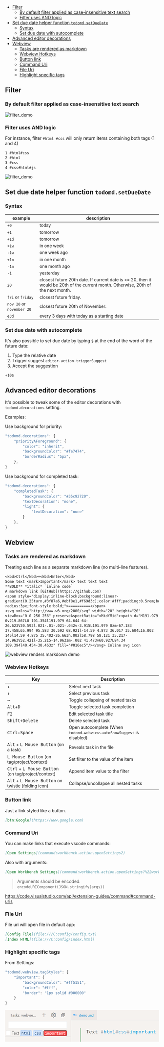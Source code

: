 <!-- TOC -->

- [Filter](#filter)
    - [By default filter applied as case-insensitive text search](#by-default-filter-applied-as-case-insensitive-text-search)
    - [Filter uses AND logic](#filter-uses-and-logic)
- [Set due date helper function `todomd.setDueDate`](#set-due-date-helper-function-todomdsetduedate)
    - [Syntax](#syntax)
    - [Set due date with autocomplete](#set-due-date-with-autocomplete)
- [Advanced editor decorations](#advanced-editor-decorations)
- [Webview](#webview)
    - [Tasks are rendered as markdown](#tasks-are-rendered-as-markdown)
    - [Webview Hotkeys](#webview-hotkeys)
    - [Button link](#button-link)
    - [Command Uri](#command-uri)
    - [File Uri](#file-uri)
    - [Highlight specific tags](#highlight-specific-tags)

<!-- /TOC -->

## Filter

### By default filter applied as case-insensitive text search

![filter_demo](https://raw.githubusercontent.com/usernamehw/vscode-todo-md/master/docs/img/filter.png)

### Filter uses AND logic

For instance, filter `#html #css` will only return items containing both tags (1 and 4)

```
1 #html#css
2 #html
3 #css
4 #css#html#js
```

![filter_demo](https://raw.githubusercontent.com/usernamehw/vscode-todo-md/master/docs/img/filter_and_logic.png)

## Set due date helper function `todomd.setDueDate`

### Syntax

example | description
--- | ---
`+0`|today
`+1`|tomorrow
`+1d`|tomorrow
`+1w`|in one week
`-1w`|one week ago
`+1m`|in one month
`-1m`|one month ago
`-1`|yesterday
`20`|closest future 20th date. If current date is <= 20, then it would be 20th of the current month. Otherwise, 20th of the next month.
`fri` or `friday`|closest future friday.
`nov 20` or `november 20`|closest future 20th of November.
`e3d`|every 3 days with today as a starting date

### Set due date with autocomplete

It's also possible to set due date by typing `$` at the end of the word of the future date:

1. Type the relative date
1. Trigger suggest `editor.action.triggerSuggest`
1. Accept the suggestion

```
+10$
```

## Advanced editor decorations

It's possible to tweak some of the editor decorations with `todomd.decorations` setting.

Examples:

Use background for priority:

```js
"todomd.decorations": {
	"priorityAForeground": {
		"color": "inherit",
		"backgroundColor": "#fe7474",
		"borderRadius": "5px",
	},
}
```

Use background for completed task:

```js
"todomd.decorations": {
	"completedTask": {
		"backgroundColor": "#35c92720",
		"textDecoration": "none",
		"light": {
			"textDecoration": "none"
		}
	},
}
```

## Webview

### Tasks are rendered as markdown

Treating each line as a separate markdown line (no multi-line features).

```
<kbd>Ctrl</kbd>+<kbd>Enter</kbd>
Some text <mark>Important</mark> text text text
**BOLD** *italic* `inline code`
A markdown link [GitHub](https://github.com)
<span style="display:inline-block;background:linear-gradient(0.25turn,#3f87a6,#ebf8e1,#f69d3c);color:#fff;padding:0.5rem;border-radius:3px;font-style:bold;">==========</span>
<svg xmlns="http://www.w3.org/2000/svg" width="20" height="20" viewBox="0 0 256 256" preserveAspectRatio="xMidYMid"><path d="M191.979 0v219.867L0 191.354l191.979 64.644 64-26.623V30.592l.021-.01-.021-.042v-3.915L191.979 0zm-67.183 37.458L65.994 95.583 30.592 68.921l-14.59 4.873 36.017 35.604L16.002 145l14.59 4.875 35.402-26.663h.002l58.798 58.121 35.217-14.963V52.421l-35.215-14.963zm-.002 41.473v60.927L84.34 109.394l40.454-30.463z" fill="#016ec5"/></svg> Inline svg icon
```

![webview renders markdown demo](https://raw.githubusercontent.com/usernamehw/vscode-todo-md/master/docs/img/webview_markdown_enabled.png)

### Webview Hotkeys

Key | Description
--- | ---
<kbd>↓</kbd>|Select next task
<kbd>↑</kbd>|Select previous task
<kbd>→</kbd>|Toggle collapsing of nested tasks
<kbd>Alt</kbd>+<kbd>D</kbd>|Toggle selected task completion
<kbd>F2</kbd>|Edit selected task title
<kbd>Shift+Delete</kbd>|Delete selected task
<kbd>Ctrl</kbd>+<kbd>Space</kbd>|Open autocomplete (When `todomd.webview.autoShowSuggest` is disabled)
<kbd>Alt</kbd> + <kbd>L Mouse Button</kbd> (on a task)|Reveals task in the file
<kbd>L Mouse Button</kbd> (on tag/project/context)|Set filter to the value of the item
<kbd>Ctrl</kbd> + <kbd>L Mouse Button</kbd> (on tag/project/context)|Append item value to the filter
<kbd>Alt</kbd> + <kbd>L Mouse Button</kbd> on twistie (folding icon)|Collapse/uncollapse all nested tasks

### Button link

Just a link styled like a button.

```md
[btn:Google](https://www.google.com)
```

### Command Uri

You can make links that execute vscode commands:

```md
[Open Settings](command:workbench.action.openSettings2)
```

Also with arguments:

```md
[Open Workbench Settings](command:workbench.action.openSettings?%22workbench%22)
```

> Arguments should be encoded: `encodeURIComponent(JSON.stringify(args))`

https://code.visualstudio.com/api/extension-guides/command#command-uris

### File Uri

File uri will open file in default app:

```md
[Config File](file:///C:config/config.txt)
[Index HTML](file:///C:config/index.html)
```

### Highlight specific tags

From Settings:

```js
"todomd.webview.tagStyles": {
	"important": {
		"backgroundColor": "#ff5151",
		"color": "#fff",
		"border": "1px solid #000000"
	}
}
```

![Custom tag style in webview](./img/webview_tag_style.png)